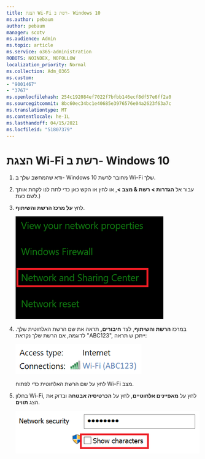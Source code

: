 ```yaml
---
title: הצגת Wi-Fi רשת ב- Windows 10
ms.author: pebaum
author: pebaum
manager: scotv
ms.audience: Admin
ms.topic: article
ms.service: o365-administration
ROBOTS: NOINDEX, NOFOLLOW
localization_priority: Normal
ms.collection: Adm_O365
ms.custom:
- "9001467"
- "3767"
ms.openlocfilehash: 254c192084ef7022f7bfbb146ecf8df57e6ff2a0
ms.sourcegitcommit: 8bc60ec34bc1e40685e3976576e04a2623f63a7c
ms.translationtype: MT
ms.contentlocale: he-IL
ms.lasthandoff: 04/15/2021
ms.locfileid: "51807379"
---
```

# <a name="view-wi-fi-network-password-in-windows-10"></a>הצגת Wi-Fi רשת ב- Windows 10

1. ודא שהמחשב שלך ב- Windows 10 מחובר לרשת Wi-Fi שלך.

2. עבור אל **הגדרות > רשת & מצב >**, או לחץ או הקש כאן כדי לתת לנו לקחת אותך לשם כעת.) [](ms-settings:network?activationSource=GetHelp)

3. לחץ **על מרכז הרשת והשיתוף**.

    ![מרכז הרשת והשיתוף.](media/network-sharing-center.png)

4. במרכז **הרשת והשיתוף**, לצד **חיבורים,** תראה את שם הרשת האלחוטית שלך. לדוגמה, אם הרשת שלך נקראת "ABC123", ייתכן ש תראה:

    ![חיבורי רשת.](media/network-connections.png)

    לחץ על שם הרשת האלחוטית כדי לפתוח Wi-Fi מצב. 

5. בחלון Wi-Fi, לחץ על **מאפיינים אלחוטיים**, לחץ על **הכרטיסיה אבטחה** ובדוק את הצג **תווים**.

    ![הצג Wi-Fi תווים של סיסמה.](media/show-password-characters.png)

